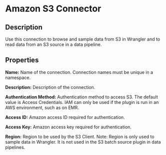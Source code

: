 # Amazon S3 Connector


Description
-----------
Use this connection to browse and sample data from S3 in Wrangler and to read data from an S3 source in a data pipeline.

Properties
----------
**Name:** Name of the connection. Connection names must be unique in a namespace.

**Description:** Description of the connection.

**Authentication Method:** Authentication method to access S3. The default value is Access Credentials.
IAM can only be used if the plugin is run in an AWS environment, such as on EMR.

**Access ID:** Amazon access ID required for authentication.

**Access Key:** Amazon access key required for authentication.

**Region:** Region to be used by the S3 Client. Note: Region is only used to sample data in Wrangler. It is not used in the S3 batch source plugin in data pipelines.